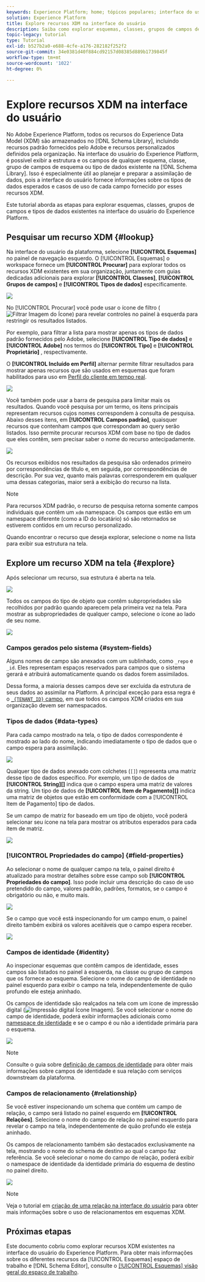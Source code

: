 ```yaml
---
keywords: Experience Platform; home; tópicos populares; interface do usuário; XDM; sistema XDM; modelo de dados de experiência; Modelo de dados de experiência; Modelo de dados de experiência; Modelo de dados; Modelo de dados; explorar; classe; grupo de campos; tipo de dados; esquema;
solution: Experience Platform
title: Explore recursos XDM na interface do usuário
description: Saiba como explorar esquemas, classes, grupos de campos de esquema e tipos de dados existentes na interface do usuário do Experience Platform.
topic-legacy: tutorial
type: Tutorial
exl-id: b527b2a0-e688-4cfe-a176-282182f252f2
source-git-commit: 34e0381d40f884cd92157d08385d889b1739845f
workflow-type: tm+mt
source-wordcount: '1022'
ht-degree: 0%

---
```


# Explore recursos XDM na interface do usuário

No Adobe Experience Platform, todos os recursos do Experience Data Model (XDM) são armazenados no [!DNL Schema Library], incluindo recursos padrão fornecidos pelo Adobe e recursos personalizados definidos pela organização. Na interface do usuário do Experience Platform, é possível exibir a estrutura e os campos de qualquer esquema, classe, grupo de campos de esquema ou tipo de dados existente na [!DNL Schema Library]. Isso é especialmente útil ao planejar e preparar a assimilação de dados, pois a interface do usuário fornece informações sobre os tipos de dados esperados e casos de uso de cada campo fornecido por esses recursos XDM.

Este tutorial aborda as etapas para explorar esquemas, classes, grupos de campos e tipos de dados existentes na interface do usuário do Experience Platform.

## Pesquisar um recurso XDM {#lookup}

Na interface do usuário da plataforma, selecione **[!UICONTROL Esquemas]** no painel de navegação esquerdo. O [!UICONTROL Esquemas] o workspace fornece um **[!UICONTROL Procurar]** para explorar todos os recursos XDM existentes em sua organização, juntamente com guias dedicadas adicionais para explorar **[!UICONTROL Classes]**, **[!UICONTROL Grupos de campos]** e **[!UICONTROL Tipos de dados]** especificamente.

![](../images/ui/explore/tabs.png)

No [!UICONTROL Procurar] você pode usar o ícone de filtro (![Filtrar Imagem do Ícone](../images/ui/explore/icon.png)) para revelar controles no painel à esquerda para restringir os resultados listados.

Por exemplo, para filtrar a lista para mostrar apenas os tipos de dados padrão fornecidos pelo Adobe, selecione **[!UICONTROL Tipo de dados]** e **[!UICONTROL Adobe]** nos termos do **[!UICONTROL Tipo]** e **[!UICONTROL Proprietário]** , respectivamente.

O **[!UICONTROL Incluído em Perfil]** alternar permite filtrar resultados para mostrar apenas recursos que são usados em esquemas que foram habilitados para uso em [Perfil do cliente em tempo real](../../profile/home.md).

![](../images/ui/explore/filter.png)

Você também pode usar a barra de pesquisa para limitar mais os resultados. Quando você pesquisa por um termo, os itens principais representam recursos cujos nomes correspondem à consulta de pesquisa. Abaixo desses itens, em **[!UICONTROL Campos padrão]**, quaisquer recursos que contenham campos que correspondam ao query serão listados. Isso permite procurar recursos XDM com base no tipo de dados que eles contêm, sem precisar saber o nome do recurso antecipadamente.

![](../images/ui/explore/search.png)

Os recursos exibidos nos resultados da pesquisa são ordenados primeiro por correspondências de título e, em seguida, por correspondências de descrição. Por sua vez, quanto mais palavras corresponderem em qualquer uma dessas categorias, maior será a exibição do recurso na lista.

>[!NOTE]
>
>Para recursos XDM padrão, o recurso de pesquisa retorna somente campos individuais que contêm um `xdm` namespace. Os campos que estão em um namespace diferente (como a ID do locatário) só são retornados se estiverem contidos em um recurso personalizado.

Quando encontrar o recurso que deseja explorar, selecione o nome na lista para exibir sua estrutura na tela.

## Explore um recurso XDM na tela {#explore}

Após selecionar um recurso, sua estrutura é aberta na tela.

![](../images/ui/explore/canvas.png)

Todos os campos do tipo de objeto que contêm subpropriedades são recolhidos por padrão quando aparecem pela primeira vez na tela. Para mostrar as subpropriedades de qualquer campo, selecione o ícone ao lado de seu nome.

![](../images/ui/explore/field-expand.png)

### Campos gerados pelo sistema {#system-fields}

Alguns nomes de campo são anexados com um sublinhado, como `_repo` e `_id`. Eles representam espaços reservados para campos que o sistema gerará e atribuirá automaticamente quando os dados forem assimilados.

Dessa forma, a maioria desses campos deve ser excluída da estrutura de seus dados ao assimilar na Platform. A principal exceção para essa regra é o [`_{TENANT_ID}` campo](../api/getting-started.md#know-your-tenant_id), em que todos os campos XDM criados em sua organização devem ser namespacados.

### Tipos de dados {#data-types}

Para cada campo mostrado na tela, o tipo de dados correspondente é mostrado ao lado do nome, indicando imediatamente o tipo de dados que o campo espera para assimilação.

![](../images/ui/explore/data-types.png)

Qualquer tipo de dados anexado com colchetes (`[]`) representa uma matriz desse tipo de dados específico. Por exemplo, um tipo de dados de **[!UICONTROL String]\[]** indica que o campo espera uma matriz de valores da string. Um tipo de dados de **[!UICONTROL Item de Pagamento]\[]** indica uma matriz de objetos que estão em conformidade com a [!UICONTROL Item de Pagamento] tipo de dados.

Se um campo de matriz for baseado em um tipo de objeto, você poderá selecionar seu ícone na tela para mostrar os atributos esperados para cada item de matriz.

![](../images/ui/explore/array-type.png)

### [!UICONTROL Propriedades do campo] {#field-properties}

Ao selecionar o nome de qualquer campo na tela, o painel direito é atualizado para mostrar detalhes sobre esse campo sob **[!UICONTROL Propriedades do campo]**. Isso pode incluir uma descrição do caso de uso pretendido do campo, valores padrão, padrões, formatos, se o campo é obrigatório ou não, e muito mais.

![](../images/ui/explore/field-properties.png)

Se o campo que você está inspecionando for um campo enum, o painel direito também exibirá os valores aceitáveis que o campo espera receber.

![](../images/ui/explore/enum-field.png)

### Campos de identidade {#identity}

Ao inspecionar esquemas que contêm campos de identidade, esses campos são listados no painel à esquerda, na classe ou grupo de campos que os fornece ao esquema. Selecione o nome do campo de identidade no painel esquerdo para exibir o campo na tela, independentemente de quão profundo ele esteja aninhado.

Os campos de identidade são realçados na tela com um ícone de impressão digital (![Impressão digital Ícone Imagem](../images/ui/explore/identity-symbol.png)). Se você selecionar o nome do campo de identidade, poderá exibir informações adicionais como [namespace de identidade](../../identity-service/namespaces.md) e se o campo é ou não a identidade primária para o esquema.

![](../images/ui/explore/identity-field.png)

>[!NOTE]
>
>Consulte o guia sobre [definição de campos de identidade](./fields/identity.md) para obter mais informações sobre campos de identidade e sua relação com serviços downstream da plataforma.

### Campos de relacionamento {#relationship}

Se você estiver inspecionando um schema que contém um campo de relação, o campo será listado no painel esquerdo em **[!UICONTROL Relações]**. Selecione o nome do campo de relação no painel esquerdo para revelar o campo na tela, independentemente de quão profundo ele esteja aninhado.

Os campos de relacionamento também são destacados exclusivamente na tela, mostrando o nome do schema de destino ao qual o campo faz referência. Se você selecionar o nome do campo de relação, poderá exibir o namespace de identidade da identidade primária do esquema de destino no painel direito.

![](../images/ui/explore/relationship-field.png)

>[!NOTE]
>
>Veja o tutorial em [criação de uma relação na interface do usuário](../tutorials/relationship-ui.md) para obter mais informações sobre o uso de relacionamentos em esquemas XDM.

## Próximas etapas

Este documento cobriu como explorar recursos XDM existentes na interface do usuário do Experience Platform. Para obter mais informações sobre os diferentes recursos da [!UICONTROL Esquemas] espaço de trabalho e [!DNL Schema Editor], consulte o [[!UICONTROL Esquemas] visão geral do espaço de trabalho](./overview.md).
